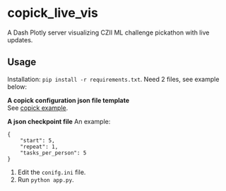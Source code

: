 # copick_live_vis
A Dash Plotly server visualizing CZII ML challenge pickathon with live updates.  


## Usage
Installation: `pip install -r requirements.txt`. Need 2 files, see example below:

**A copick configuration json file template**  
See [copick example](https://github.com/uermel/copick).

**A json checkpoint file** 
An example:  
```
{  
    "start": 5,  
    "repeat": 1,  
    "tasks_per_person": 5  
}  
``` 

1. Edit the `conifg.ini` file.  
2. Run `python app.py`.